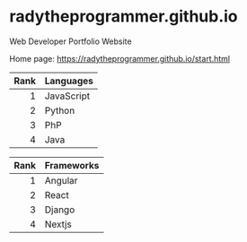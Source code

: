 # radytheprogrammer.github.io
Web Developer Portfolio Website

Home page: https://radytheprogrammer.github.io/start.html

| Rank | Languages |
|-----:|---------------|
|     1|  JavaScript   |
|     2|    Python     |
|     3|    PhP        |
|     4|    Java       |



| Rank | Frameworks |
|-----:|---------------|
|     1|  Angular      |
|     2|    React      |
|     3|    Django     |
|     4|    Nextjs     |
